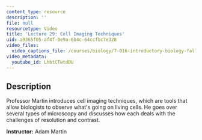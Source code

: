 ```yaml
---
content_type: resource
description: ''
file: null
resourcetype: Video
title: 'Lecture 29: Cell Imaging Techniques'
uid: a9365f05-af4f-0e9a-6b4c-64ccfbc7e328
video_files:
  video_captions_file: /courses/biology/7-016-introductory-biology-fall-2018/lecture-videos/lecture-29-cell-imaging-techniques/LhbtCTwtdDU.vtt
video_metadata:
  youtube_id: LhbtCTwtdDU
---
```


Description
-----------

Professor Martin introduces cell imaging techniques, which are tools that allow biologists to observe what's going on living cells. He goes over several types of microscopy and discusses how each deals with the challenges of resolution and contrast.

**Instructor:** Adam Martin